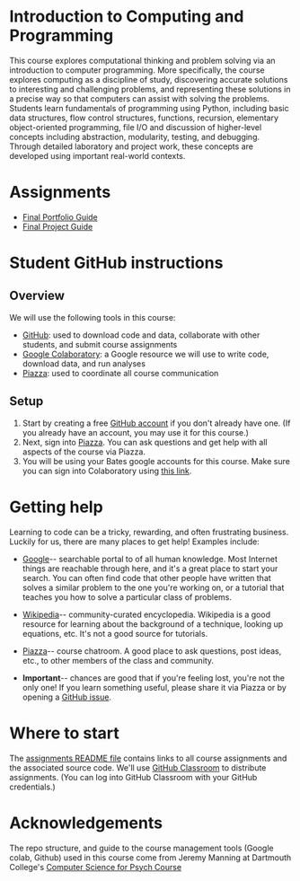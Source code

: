 # Introduction to Computing and Programming

This course explores computational thinking and problem solving via an introduction to computer programming. More specifically, the course explores computing as a discipline of study, discovering accurate solutions to interesting and challenging problems, and representing these solutions in a precise way so that computers can assist with solving the problems. Students learn fundamentals of programming using Python, including basic data structures, flow control structures, functions, recursion, elementary object-oriented programming, file I/O and discussion of higher-level concepts including abstraction, modularity, testing, and debugging. Through detailed laboratory and project work, these concepts are developed using important real-world contexts. 

# Assignments

- [Final Portfolio Guide](/assignments/portfolio/portfolio_guide.html)
- [Final Project Guide](/assignments/final_project_portfolio/project_portfolio_guide.html)

# Student GitHub instructions

## Overview
We will use the following tools in this course:
- [GitHub](https://www.github.com): used to download code and data, collaborate with other students, and submit course assignments
- [Google Colaboratory](https://colab.research.google.com/): a Google resource we will use to write code, download data, and run analyses
- [Piazza](https://piazza.com/): used to coordinate all course communication

## Setup 
1. Start by creating a free [GitHub account](https://www.github.com) if you don't already have one.  (If you already have an account, you may use it for this course.)
2. Next, sign into [Piazza](https://piazza.com/).  You can ask questions and get help with all aspects of the course via Piazza.
3. You will be using your Bates google accounts for this course. Make sure you can sign into Colaboratory using [this link](https://colab.research.google.com/).

# Getting help
Learning to code can be a tricky, rewarding, and often frustrating business.  Luckily for us, there are many places to get help!  Examples include:
- [Google](https://www.google.com)-- searchable portal to of all human knowledge. Most Internet things are reachable through here, and it's a great place to start your search.  You can often find code that other people have written that solves a similar problem to the one you're working on, or a tutorial that teaches you how to solve a particular class of problems.
- [Wikipedia](https://www.wikipedia.org/)-- community-curated encyclopedia. Wikipedia is a good resource for learning about the background of a technique, looking up equations, etc.  It's not a good source for tutorials.
- [Piazza](https://piazza.com/)-- course chatroom.  A good place to ask questions, post ideas, etc., to other members of the class and community.

- **Important**-- chances are good that if you're feeling lost, you're not the only one!  If you learn something useful, please share it via Piazza or by opening a [GitHub issue](https://github.com/LaurieLBaker/DCS-109/issues).

# Where to start

The [assignments README file](https://github.com/LaurieLBaker/DCS-109/) contains links to all course assignments and the associated source code.  We'll use [GitHub Classroom](https://classroom.github.com/) to distribute assignments.  (You can log into GitHub Classroom with your GitHub credentials.)

# Acknowledgements

The repo structure, and guide to the course management tools (Google colab, Github) used in this course come from Jeremy Manning at Dartmouth College's [Computer Science for Psych Course](https://github.com/ContextLab/cs-for-psych#readme)


